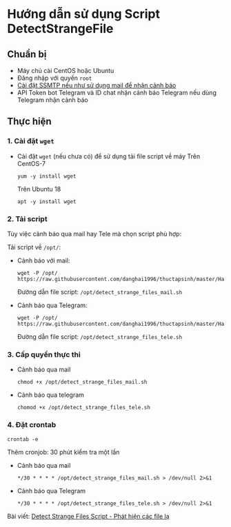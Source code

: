 # Hướng dẫn sử dụng Script DetectStrangeFile

## Chuẩn bị
- Máy chủ cài CentOS hoặc Ubuntu
- Đăng nhập với quyền `root`
- [Cài đặt SSMTP nếu như sử dụng mail để nhận cảnh báo](https://news.cloud365.vn/cai-dat-va-cau-hinh-ssmtp-tren-linux/)
- API Token bot Telegram và ID chat nhận cảnh báo Telegram nếu dùng Telegram nhận cảnh báo

## Thực hiện
### 1. Cài đặt `wget`
- Cài đặt `wget` (nếu chưa có) để sử dụng tải file script về máy
    Trên CentOS-7
    ```
    yum -y install wget
    ```
    Trên Ubuntu 18
    ```
    apt -y install wget
    ```

### 2. Tải script
Tùy việc cảnh báo qua mail hay Tele mà chọn script phù hợp:

Tải script về `/opt/`: 

- Cảnh báo với mail:
    ```
    wget -P /opt/ https://raw.githubusercontent.com/danghai1996/thuctapsinh/master/HaiDD/Script/DetectStrangeFile/detect_strange_files_mail.sh
    ```
    Đường dẫn file script: `/opt/detect_strange_files_mail.sh`

- Cảnh báo qua Telegram:
    ```
    wget -P /opt/ https://raw.githubusercontent.com/danghai1996/thuctapsinh/master/HaiDD/Script/DetectStrangeFile/detect_strange_files_tele.sh
    ```
    Đường dẫn file script: `/opt/detect_strange_files_tele.sh`

### 3. Cấp quyền thực thi
- Cảnh báo qua mail
    ```
    chmod +x /opt/detect_strange_files_mail.sh
    ```

- Cảnh báo qua telegram
    ```
    chomod +x /opt/detect_strange_files_tele.sh
    ```

### 4. Đặt crontab
```
crontab -e
```
Thêm cronjob: 30 phút kiểm tra một lần
- Cảnh báo qua mail
    ```
    */30 * * * * /opt/detect_strange_files_mail.sh > /dev/null 2>&1
    ```

- Cảnh báo qua Telegram
    ```
    */30 * * * * /opt/detect_strange_files_tele.sh > /dev/null 2>&1
    ```

Bài viết: [Detect Strange Files Script - Phát hiện các file lạ](https://news.cloud365.vn/script-4-script-canh-bao-file-la-tren-server-linux-detect-strange-files-script/)